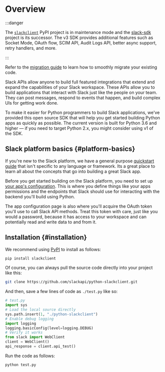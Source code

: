 # Overview

:::danger

The [`slackclient`](https://pypi.org/project/slackclient/) PyPI project is in maintenance mode and the [slack-sdk](https://pypi.org/project/slack-sdk/) project is its successor. The v3 SDK provides additional features such as Socket Mode, OAuth flow, SCIM API, Audit Logs API, better async support, retry handlers, and more.

:::

Refer to the [migration guide](https://tools.slack.dev/python-slack-sdk/v3-migration) to learn how to smoothly migrate your existing code.

Slack APIs allow anyone to build full featured integrations that extend and expand the capabilities of your Slack workspace. These APIs allow you to build applications that interact with Slack just like the people on your team. They can post messages, respond to events that happen, and build complex UIs for getting work done.

To make it easier for Python programmers to build Slack applications, we've provided this open source SDK that will help you get started building Python apps as quickly as possible. The current version is built for Python 3.6 and higher — if you need to target Python 2.x, you might consider using v1 of the SDK.

## Slack platform basics {#platform-basics}

If you're new to the Slack platform, we have a general purpose [quickstart guide](https://docs.slack.dev/quickstart) that isn't specific to any language or framework. Its a great place to learn all about the concepts that go into building a great Slack app.

Before you get started building on the Slack platform, you need to set up [your app's configuration](https://api.slack.com/apps/new). This is where you define things like your apps permissions and the endpoints that Slack should use for interacting with the backend you'll build using Python.

The app configuration page is also where you'll acquire the OAuth token you'll use to call Slack API methods. Treat this token with care, just like you would a password, because it has access to your workspace and can potentially read and write data to and from it.

## Installation {#installation}

We recommend using [PyPI](https://pypi.python.org/pypi) to install as follows:

``` bash
pip install slackclient
```

Of course, you can always pull the source code directly into your project like this:

``` bash
git clone https://github.com/slackapi/python-slackclient.git
```

And then, save a few lines of code as `./test.py` like so:

``` python
# test.py
import sys
# Load the local source directly
sys.path.insert(1, "./python-slackclient")
# Enable debug logging
import logging
logging.basicConfig(level=logging.DEBUG)
# Verify it works
from slack import WebClient
client = WebClient()
api_response = client.api_test()
```

Run the code as follows:

``` bash
python test.py
```
